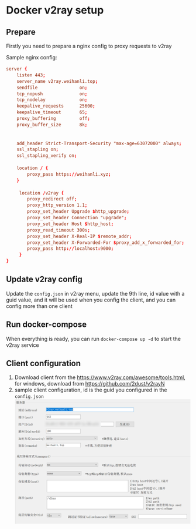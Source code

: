 # Docker v2ray setup

## Prepare

Firstly you need to prepare a nginx config to proxy requests to v2ray

Sample nginx config:

``` conf
server {
    listen 443;
    server_name v2ray.weihanli.top;
    sendfile                on;
    tcp_nopush              on;
    tcp_nodelay             on;
    keepalive_requests      25600;
    keepalive_timeout       65;
    proxy_buffering         off;
    proxy_buffer_size       8k;


    add_header Strict-Transport-Security "max-age=63072000" always;
    ssl_stapling on;
    ssl_stapling_verify on;

    location / {
        proxy_pass https://weihanli.xyz;
    }

     location /v2ray {
        proxy_redirect off;
        proxy_http_version 1.1;
        proxy_set_header Upgrade $http_upgrade;
        proxy_set_header Connection "upgrade";
        proxy_set_header Host $http_host;
        proxy_read_timeout 300s;
        proxy_set_header X-Real-IP $remote_addr;
        proxy_set_header X-Forwarded-For $proxy_add_x_forwarded_for;
        proxy_pass http://localhost:9000;
     }
}
```

## Update v2ray config

Update the `config.json` in v2ray menu, update the 9th line, id value with a guid value, and it will be used when you config the client, and you can config more than one client

## Run docker-compose

When everything is ready, you can run `docker-compose up -d` to start the v2ray service

## Client configuration

1. Download client from the <https://www.v2ray.com/awesome/tools.html>, for windows, download from <https://github.com/2dust/v2rayN>
2. sample client configuration, id is the guid you configured in the `config.json`
  ![client configuration](./images/client-configuration.png)
